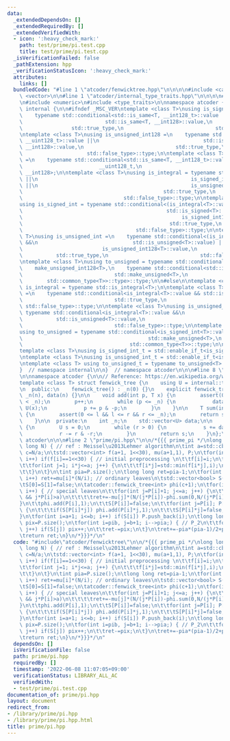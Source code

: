 ```yaml
---
data:
  _extendedDependsOn: []
  _extendedRequiredBy: []
  _extendedVerifiedWith:
  - icon: ':heavy_check_mark:'
    path: test/prime/pi.test.cpp
    title: test/prime/pi.test.cpp
  _isVerificationFailed: false
  _pathExtension: hpp
  _verificationStatusIcon: ':heavy_check_mark:'
  attributes:
    links: []
  bundledCode: "#line 1 \"atcoder/fenwicktree.hpp\"\n\n\n\n#include <cassert>\n#include\
    \ <vector>\n\n#line 1 \"atcoder/internal_type_traits.hpp\"\n\n\n\n#line 5 \"atcoder/internal_type_traits.hpp\"\
    \n#include <numeric>\n#include <type_traits>\n\nnamespace atcoder {\n\nnamespace\
    \ internal {\n\n#ifndef _MSC_VER\ntemplate <class T>\nusing is_signed_int128 =\n\
    \    typename std::conditional<std::is_same<T, __int128_t>::value ||\n       \
    \                           std::is_same<T, __int128>::value,\n              \
    \                std::true_type,\n                              std::false_type>::type;\n\
    \ntemplate <class T>\nusing is_unsigned_int128 =\n    typename std::conditional<std::is_same<T,\
    \ __uint128_t>::value ||\n                                  std::is_same<T, unsigned\
    \ __int128>::value,\n                              std::true_type,\n         \
    \                     std::false_type>::type;\n\ntemplate <class T>\nusing make_unsigned_int128\
    \ =\n    typename std::conditional<std::is_same<T, __int128_t>::value,\n     \
    \                         __uint128_t,\n                              unsigned\
    \ __int128>;\n\ntemplate <class T>\nusing is_integral = typename std::conditional<std::is_integral<T>::value\
    \ ||\n                                                  is_signed_int128<T>::value\
    \ ||\n                                                  is_unsigned_int128<T>::value,\n\
    \                                              std::true_type,\n             \
    \                                 std::false_type>::type;\n\ntemplate <class T>\n\
    using is_signed_int = typename std::conditional<(is_integral<T>::value &&\n  \
    \                                               std::is_signed<T>::value) ||\n\
    \                                                    is_signed_int128<T>::value,\n\
    \                                                std::true_type,\n           \
    \                                     std::false_type>::type;\n\ntemplate <class\
    \ T>\nusing is_unsigned_int =\n    typename std::conditional<(is_integral<T>::value\
    \ &&\n                               std::is_unsigned<T>::value) ||\n        \
    \                          is_unsigned_int128<T>::value,\n                   \
    \           std::true_type,\n                              std::false_type>::type;\n\
    \ntemplate <class T>\nusing to_unsigned = typename std::conditional<\n    is_signed_int128<T>::value,\n\
    \    make_unsigned_int128<T>,\n    typename std::conditional<std::is_signed<T>::value,\n\
    \                              std::make_unsigned<T>,\n                      \
    \        std::common_type<T>>::type>::type;\n\n#else\n\ntemplate <class T> using\
    \ is_integral = typename std::is_integral<T>;\n\ntemplate <class T>\nusing is_signed_int\
    \ =\n    typename std::conditional<is_integral<T>::value && std::is_signed<T>::value,\n\
    \                              std::true_type,\n                             \
    \ std::false_type>::type;\n\ntemplate <class T>\nusing is_unsigned_int =\n   \
    \ typename std::conditional<is_integral<T>::value &&\n                       \
    \           std::is_unsigned<T>::value,\n                              std::true_type,\n\
    \                              std::false_type>::type;\n\ntemplate <class T>\n\
    using to_unsigned = typename std::conditional<is_signed_int<T>::value,\n     \
    \                                         std::make_unsigned<T>,\n           \
    \                                   std::common_type<T>>::type;\n\n#endif\n\n\
    template <class T>\nusing is_signed_int_t = std::enable_if_t<is_signed_int<T>::value>;\n\
    \ntemplate <class T>\nusing is_unsigned_int_t = std::enable_if_t<is_unsigned_int<T>::value>;\n\
    \ntemplate <class T> using to_unsigned_t = typename to_unsigned<T>::type;\n\n\
    }  // namespace internal\n\n}  // namespace atcoder\n\n\n#line 8 \"atcoder/fenwicktree.hpp\"\
    \n\nnamespace atcoder {\n\n// Reference: https://en.wikipedia.org/wiki/Fenwick_tree\n\
    template <class T> struct fenwick_tree {\n    using U = internal::to_unsigned_t<T>;\n\
    \n  public:\n    fenwick_tree() : _n(0) {}\n    explicit fenwick_tree(int n) :\
    \ _n(n), data(n) {}\n\n    void add(int p, T x) {\n        assert(0 <= p && p\
    \ < _n);\n        p++;\n        while (p <= _n) {\n            data[p - 1] +=\
    \ U(x);\n            p += p & -p;\n        }\n    }\n\n    T sum(int l, int r)\
    \ {\n        assert(0 <= l && l <= r && r <= _n);\n        return sum(r) - sum(l);\n\
    \    }\n\n  private:\n    int _n;\n    std::vector<U> data;\n\n    U sum(int r)\
    \ {\n        U s = 0;\n        while (r > 0) {\n            s += data[r - 1];\n\
    \            r -= r & -r;\n        }\n        return s;\n    }\n};\n\n}  // namespace\
    \ atcoder\n\n\n#line 2 \"prime/pi.hpp\"\n\n/*{{{ prime_pi */\nlong long prime_pi(long\
    \ long N) { // ref : Meissel\u2013Lehmer algorithm\n\tint a=std::cbrt(N), b=std::sqrt(N),\
    \ c=N/a;\n\tstd::vector<int> f(a+1, 1<<30), mu(a+1,1), P;\n\tfor(int i=2; i<=a;\
    \ i++) if(f[i]==1<<30) { // initial preprocessing \n\t\tf[i]=i;\n\t\tP.push_back(i);\n\
    \t\tfor(int j=1; i*j<=a; j++) {\n\t\t\tf[i*j]=std::min(f[i*j],i);\n\t\t\tmu[i*j]*=j%i==0?0:-1;\n\
    \t\t}\n\t}\n\tint pia=P.size();\n\tlong long ret=pia-1;\n\tfor(int i=1; i<=a;\
    \ i++) ret+=mu[i]*(N/i); // ordinary leaves\n\tstd::vector<bool> S(c+1,true);\n\
    \tS[0]=S[1]=false;\n\tatcoder::fenwick_tree<int> phi(c+1);\n\tfor(int i=0; i<pia;\
    \ i++) { // special leaves\n\t\tfor(int j=P[i]+1; j<=a; j++) {\n\t\t\tif(f[j]>P[i]\
    \ && j*P[i]>a)\n\t\t\t\tret+=-mu[j]*(N/(j*P[i])-phi.sum(0,N/(j*P[i])+1));\n\t\t\
    }\n\t\tphi.add(P[i],1);\n\t\tS[P[i]]=false;\n\t\tfor(int j=P[i]; P[i]*j<=c; j++)\
    \ {\n\t\t\tif(S[P[i]*j]) phi.add(P[i]*j,1);\n\t\t\tS[P[i]*j]=false;\n\t\t}\n\t\
    }\n\tfor(int i=a+1; i<=b; i++) if(S[i]) P.push_back(i);\n\tlong long pib=P.size(),\
    \ pix=P.size();\n\tfor(int i=pib, j=b+1; i-->pia;) { // P_2\n\t\tfor(; j<=N/P[i];\
    \ j++) if(S[j]) pix++;\n\t\tret-=pix;\n\t}\n\tret+=-pia*(pia-1)/2+pib*(pib-1)/2;\n\
    \treturn ret;\n}\n/*}}}*/\n"
  code: "#include\"atcoder/fenwicktree\"\n\n/*{{{ prime_pi */\nlong long prime_pi(long\
    \ long N) { // ref : Meissel\u2013Lehmer algorithm\n\tint a=std::cbrt(N), b=std::sqrt(N),\
    \ c=N/a;\n\tstd::vector<int> f(a+1, 1<<30), mu(a+1,1), P;\n\tfor(int i=2; i<=a;\
    \ i++) if(f[i]==1<<30) { // initial preprocessing \n\t\tf[i]=i;\n\t\tP.push_back(i);\n\
    \t\tfor(int j=1; i*j<=a; j++) {\n\t\t\tf[i*j]=std::min(f[i*j],i);\n\t\t\tmu[i*j]*=j%i==0?0:-1;\n\
    \t\t}\n\t}\n\tint pia=P.size();\n\tlong long ret=pia-1;\n\tfor(int i=1; i<=a;\
    \ i++) ret+=mu[i]*(N/i); // ordinary leaves\n\tstd::vector<bool> S(c+1,true);\n\
    \tS[0]=S[1]=false;\n\tatcoder::fenwick_tree<int> phi(c+1);\n\tfor(int i=0; i<pia;\
    \ i++) { // special leaves\n\t\tfor(int j=P[i]+1; j<=a; j++) {\n\t\t\tif(f[j]>P[i]\
    \ && j*P[i]>a)\n\t\t\t\tret+=-mu[j]*(N/(j*P[i])-phi.sum(0,N/(j*P[i])+1));\n\t\t\
    }\n\t\tphi.add(P[i],1);\n\t\tS[P[i]]=false;\n\t\tfor(int j=P[i]; P[i]*j<=c; j++)\
    \ {\n\t\t\tif(S[P[i]*j]) phi.add(P[i]*j,1);\n\t\t\tS[P[i]*j]=false;\n\t\t}\n\t\
    }\n\tfor(int i=a+1; i<=b; i++) if(S[i]) P.push_back(i);\n\tlong long pib=P.size(),\
    \ pix=P.size();\n\tfor(int i=pib, j=b+1; i-->pia;) { // P_2\n\t\tfor(; j<=N/P[i];\
    \ j++) if(S[j]) pix++;\n\t\tret-=pix;\n\t}\n\tret+=-pia*(pia-1)/2+pib*(pib-1)/2;\n\
    \treturn ret;\n}\n/*}}}*/\n"
  dependsOn: []
  isVerificationFile: false
  path: prime/pi.hpp
  requiredBy: []
  timestamp: '2022-06-08 11:07:05+09:00'
  verificationStatus: LIBRARY_ALL_AC
  verifiedWith:
  - test/prime/pi.test.cpp
documentation_of: prime/pi.hpp
layout: document
redirect_from:
- /library/prime/pi.hpp
- /library/prime/pi.hpp.html
title: prime/pi.hpp
---
```

